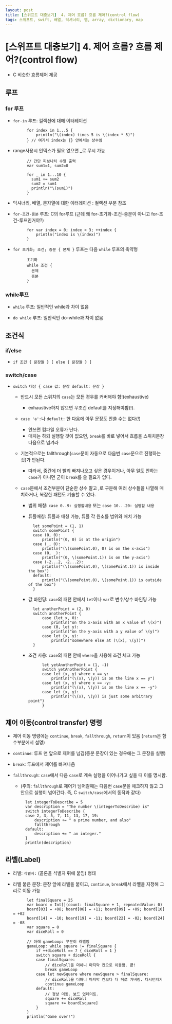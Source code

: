 ```yaml
---
layout: post
title: [스위프트 대충보기]  4. 제어 흐름? 흐름 제어?(control flow)
tags: 스위프트, swift, 배열, 딕셔너리, 맵, array, dictionary, map
---
```

# [스위프트 대충보기] 4. 제어 흐름? 흐름 제어?(control flow)

- C 비슷한 흐름제어 제공

## 루프

### for 루프

- `for-in` 루프: 컬렉션에 대해 이터레이션

            for index in 1...5 {
                println("\(index) times 5 is \(index * 5)")
            } // 여기서 index는 {} 안에서는 상수임

- range사용시 인덱스가 필요 없으면 _로 무시 가능

            // 간단 피보나치 수열 출력
            var sum1=1, sum2=0

            for _ in 1...10 { 
              sum1 += sum2
              sum2 = sum1
              println("\(sum1)")
            }

- 딕셔너리, 배열, 문자열에 대한 이터레이션 : 컬렉션 부분 참조

- `for-조건-증분` 루프: C의 for루프 (근데 왜 for-초기화-조건-증분이 아니고 for-조건-루프인거야?)

            for var index = 0; index < 3; ++index {
                println("index is \(index)")
            }

- `for 초기화; 조건; 증분 { 본체 }` 루프는 다음 `while` 루프의 축약형

            초기화
            while 조건 {
              본체
              증분
            }
### while루프

- `while` 루프: 일반적인 while과 차이 없음

- `do while` 루프: 일반적인 do-while과 차이 없음

## 조건식

### if/else

- `if 조건 { 문장들 } [ else { 문장들 } ]`

### switch/case

- `switch 대상 { case 값: 문장 default: 문장 }`

    - 반드시 모든 스위치의 `case`는 모든 경우를 커버해야 함!(exhaustive)
        - exhaustive하지 않으면 무조건 default를 지정해야함(!).

    - `case 'a':`나 `default:` 한 다음에 아무 문장도 안쓸 수는 없다(!)
        - 안쓰면 컴파일 오류가 난다. 
        - 매치는 하되 실행할 것이 없으면, `break`를 바로 넣어서 흐름을 스위치문장 다음으로 넘겨라

    - 기본적으로는 fallthrough(`case`문이 자동으로 다음번 `case`문으로 진행하는 것)가 안된다. 
        - 따라서, 중간에 더 빨리 빠져나오고 싶은 경우이거나, 아무 일도 안하는 `case`가 아니면 굳이 `break`를 쓸 필요가 없다.

    - `case`문에서 조건부분이 단순한 상수 말고 ,로 구분해 여러 상수들을 나열해 매치하거나, 복잡한 패턴도 기술할 수 있다.

        - 범위 매칭: `case 0..9: 실행할내용`  또는 `case 10...20: 실행할 내용`
        
        - 튜플매칭: 튜플과 매칭 가능, 튜플 각 원소를 범위와 매치 가능

                let somePoint = (1, 1)
                switch somePoint {
                case (0, 0):
                    println("(0, 0) is at the origin")
                case (_, 0):
                    println("(\(somePoint.0), 0) is on the x-axis")
                case (0, _):
                    println("(0, \(somePoint.1)) is on the y-axis")
                case (-2...2, -2...2):
                    println("(\(somePoint.0), \(somePoint.1)) is inside the box")
                default:
                    println("(\(somePoint.0), \(somePoint.1)) is outside of the box")
                }

        - 값 바인딩: `case`의 패턴 안에서 `let`이나 `var`로 변수/상수 바인딩 가능

                let anotherPoint = (2, 0)
                switch anotherPoint {
                    case (let x, 0):
                        println("on the x-axis with an x value of \(x)")
                    case (0, let y):
                        println("on the y-axis with a y value of \(y)")
                    case let (x, y):
                        println("somewhere else at (\(x), \(y))")
                }

        - 조건 사용: `case`의 패턴 안에 `where`을 사용해 조건 체크 가능

                    let yetAnotherPoint = (1, -1)
                    switch yetAnotherPoint {
                    case let (x, y) where x == y:
                        println("(\(x), \(y)) is on the line x == y")
                    case let (x, y) where x == -y:
                        println("(\(x), \(y)) is on the line x == -y")
                    case let (x, y):
                        println("(\(x), \(y)) is just some arbitrary point")
                    }

## 제어 이동(control transfer) 명령

- 제어 이동 명령에는 `continue`, `break`, `fallthrough`, `return`이 있음 (`return`은 함수부분에서 설명)

- `continue`: 루프 맨 앞으로 제어를 넘김(증분 문장이 있는 경우에는 그 문장을 실행)

- `break`: 루프에서 제어를 빠져나옴

- `fallthrough`: `case`에서 다음 `case`로 계속 실행을 이어나가고 싶을 때 이를 명시함. 
    - (주의: `fallthrough`로 제어가 넘어갈때는 다음번 `case`문을 체크하지 않고 그 안으로 실행이 넘어간다. 즉, C `switch/case`에서의 동작과 같다)

            let integerToDescribe = 5
            var description = "The number \(integerToDescribe) is"
            switch integerToDescribe {
            case 2, 3, 5, 7, 11, 13, 17, 19:
                description += " a prime number, and also"
                fallthrough
            default:
                description += " an integer."
            }
            println(description)

## 라벨(Label)

- 라벨: `식별자:` (콜론을 식별자 뒤에 붙임) 형태

- 라벨 붙은 문장: 문장 앞에 라벨을 붙이고, `continue`, `break`에서 라벨을 지정해 그리로 이동 가능

            let finalSquare = 25
            var board = Int[](count: finalSquare + 1, repeatedValue: 0)
            board[03] = +08; board[06] = +11; board[09] = +09; board[10] = +02
            board[14] = -10; board[19] = -11; board[22] = -02; board[24] = -08
            var square = 0
            var diceRoll = 0
            
            // 아래 gameLoop: 부분이 라벨임
            gameLoop: while square != finalSquare {
                if ++diceRoll == 7 { diceRoll = 1 }
                switch square + diceRoll {
                case finalSquare:
                    // diceRoll을 더하니 마지막 칸으로 이동함. 끝!
                    break gameLoop
                case let newSquare where newSquare > finalSquare:
                    // diceRoll을 더하니 마지막 칸보다 더 뒤로 가버림. 다시던지기
                    continue gameLoop
                default:
                    // 정상 이동. 보드 업데이트.
                    square += diceRoll
                    square += board[square]
                }
            }
            println("Game over!")
